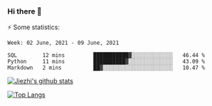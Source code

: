 ### Hi there 👋

⚡ Some statistics:

<!--START_SECTION:waka-->
```text
Week: 02 June, 2021 - 09 June, 2021

SQL        12 mins         ███████████▓░░░░░░░░░░░░░   46.44 % 
Python     11 mins         ██████████▓░░░░░░░░░░░░░░   43.09 % 
Markdown   2 mins          ██▓░░░░░░░░░░░░░░░░░░░░░░   10.47 % 
```
<!--END_SECTION:waka-->

[![Jiezhi's github stats](https://github-readme-stats.vercel.app/api?username=Jiezhi&show_icons=true)](https://github.com/Jiezhi/github-readme-stats)

[![Top Langs](https://github-readme-stats.vercel.app/api/top-langs/?username=Jiezhi&hide=javascript,html)](https://github.com/Jiezhi/github-readme-stats)
<!--
**Jiezhi/Jiezhi** is a ✨ _special_ ✨ repository because its `README.md` (this file) appears on your GitHub profile.

Here are some ideas to get you started:

- 🔭 I’m currently working on ...
- 🌱 I’m currently learning ...
- 👯 I’m looking to collaborate on ...
- 🤔 I’m looking for help with ...
- 💬 Ask me about ...
- 📫 How to reach me: ...
- 😄 Pronouns: ...
- ⚡ Fun fact: ...
-->


